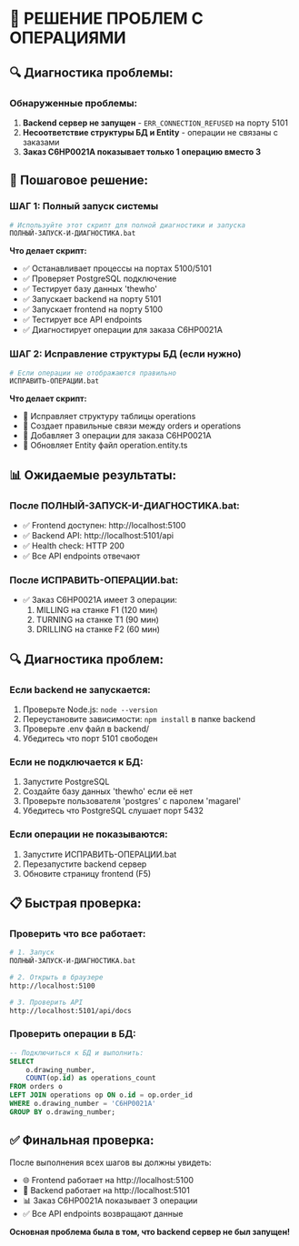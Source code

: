 # 🚨 РЕШЕНИЕ ПРОБЛЕМ С ОПЕРАЦИЯМИ

## 🔍 Диагностика проблемы:

### Обнаруженные проблемы:
1. **Backend сервер не запущен** - `ERR_CONNECTION_REFUSED` на порту 5101
2. **Несоответствие структуры БД и Entity** - операции не связаны с заказами
3. **Заказ C6HP0021A показывает только 1 операцию вместо 3**

## 🔧 Пошаговое решение:

### ШАГ 1: Полный запуск системы
```bash
# Используйте этот скрипт для полной диагностики и запуска
ПОЛНЫЙ-ЗАПУСК-И-ДИАГНОСТИКА.bat
```

**Что делает скрипт:**
- ✅ Останавливает процессы на портах 5100/5101
- ✅ Проверяет PostgreSQL подключение
- ✅ Тестирует базу данных 'thewho'
- ✅ Запускает backend на порту 5101
- ✅ Запускает frontend на порту 5100
- ✅ Тестирует все API endpoints
- ✅ Диагностирует операции для заказа C6HP0021A

### ШАГ 2: Исправление структуры БД (если нужно)
```bash
# Если операции не отображаются правильно
ИСПРАВИТЬ-ОПЕРАЦИИ.bat
```

**Что делает скрипт:**
- 🔧 Исправляет структуру таблицы operations
- 🔧 Создает правильные связи между orders и operations
- 🔧 Добавляет 3 операции для заказа C6HP0021A
- 🔧 Обновляет Entity файл operation.entity.ts

## 📊 Ожидаемые результаты:

### После ПОЛНЫЙ-ЗАПУСК-И-ДИАГНОСТИКА.bat:
- ✅ Frontend доступен: http://localhost:5100
- ✅ Backend API: http://localhost:5101/api
- ✅ Health check: HTTP 200
- ✅ Все API endpoints отвечают

### После ИСПРАВИТЬ-ОПЕРАЦИИ.bat:
- ✅ Заказ C6HP0021A имеет 3 операции:
  1. MILLING на станке F1 (120 мин)
  2. TURNING на станке T1 (90 мин)  
  3. DRILLING на станке F2 (60 мин)

## 🔍 Диагностика проблем:

### Если backend не запускается:
1. Проверьте Node.js: `node --version`
2. Переустановите зависимости: `npm install` в папке backend
3. Проверьте .env файл в backend/
4. Убедитесь что порт 5101 свободен

### Если не подключается к БД:
1. Запустите PostgreSQL
2. Создайте базу данных 'thewho' если её нет
3. Проверьте пользователя 'postgres' с паролем 'magarel'
4. Убедитесь что PostgreSQL слушает порт 5432

### Если операции не показываются:
1. Запустите ИСПРАВИТЬ-ОПЕРАЦИИ.bat
2. Перезапустите backend сервер
3. Обновите страницу frontend (F5)

## 📋 Быстрая проверка:

### Проверить что все работает:
```bash
# 1. Запуск
ПОЛНЫЙ-ЗАПУСК-И-ДИАГНОСТИКА.bat

# 2. Открыть в браузере
http://localhost:5100

# 3. Проверить API
http://localhost:5101/api/docs
```

### Проверить операции в БД:
```sql
-- Подключиться к БД и выполнить:
SELECT 
    o.drawing_number,
    COUNT(op.id) as operations_count
FROM orders o 
LEFT JOIN operations op ON o.id = op.order_id 
WHERE o.drawing_number = 'C6HP0021A'
GROUP BY o.drawing_number;
```

## ✅ Финальная проверка:

После выполнения всех шагов вы должны увидеть:
- 🌐 Frontend работает на http://localhost:5100
- 🚀 Backend работает на http://localhost:5101
- 📊 Заказ C6HP0021A показывает 3 операции
- ✅ Все API endpoints возвращают данные

**Основная проблема была в том, что backend сервер не был запущен!**

